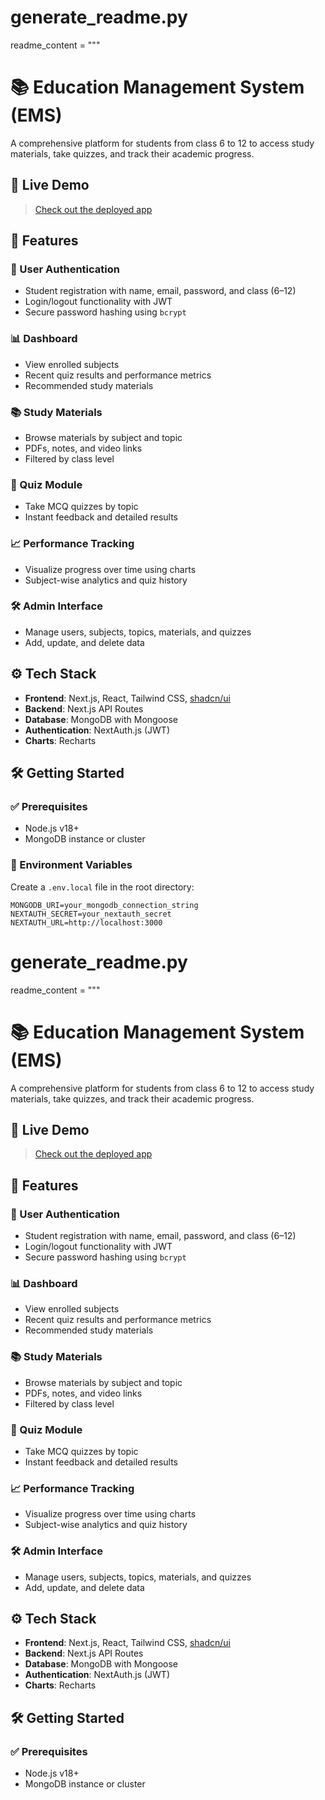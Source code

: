 # generate_readme.py

readme_content = """
# 📚 Education Management System (EMS)

A comprehensive platform for students from class 6 to 12 to access study materials, take quizzes, and track their academic progress.

## 🚀 Live Demo

> [Check out the deployed app](https://education-management-system.vercel.app)

## 🧠 Features

### 🔐 User Authentication
- Student registration with name, email, password, and class (6–12)
- Login/logout functionality with JWT
- Secure password hashing using `bcrypt`

### 📊 Dashboard
- View enrolled subjects
- Recent quiz results and performance metrics
- Recommended study materials

### 📚 Study Materials
- Browse materials by subject and topic
- PDFs, notes, and video links
- Filtered by class level

### 📝 Quiz Module
- Take MCQ quizzes by topic
- Instant feedback and detailed results

### 📈 Performance Tracking
- Visualize progress over time using charts
- Subject-wise analytics and quiz history

### 🛠️ Admin Interface
- Manage users, subjects, topics, materials, and quizzes
- Add, update, and delete data

## ⚙️ Tech Stack

- **Frontend**: Next.js, React, Tailwind CSS, [shadcn/ui](https://ui.shadcn.com/)
- **Backend**: Next.js API Routes
- **Database**: MongoDB with Mongoose
- **Authentication**: NextAuth.js (JWT)
- **Charts**: Recharts

## 🛠️ Getting Started

### ✅ Prerequisites

- Node.js v18+
- MongoDB instance or cluster

### 🧪 Environment Variables

Create a `.env.local` file in the root directory:

```env
MONGODB_URI=your_mongodb_connection_string
NEXTAUTH_SECRET=your_nextauth_secret
NEXTAUTH_URL=http://localhost:3000
```

# generate_readme.py

readme_content = """
# 📚 Education Management System (EMS)

A comprehensive platform for students from class 6 to 12 to access study materials, take quizzes, and track their academic progress.

## 🚀 Live Demo

> [Check out the deployed app](https://education-management-system.vercel.app)

## 🧠 Features

### 🔐 User Authentication
- Student registration with name, email, password, and class (6–12)
- Login/logout functionality with JWT
- Secure password hashing using `bcrypt`

### 📊 Dashboard
- View enrolled subjects
- Recent quiz results and performance metrics
- Recommended study materials

### 📚 Study Materials
- Browse materials by subject and topic
- PDFs, notes, and video links
- Filtered by class level

### 📝 Quiz Module
- Take MCQ quizzes by topic
- Instant feedback and detailed results

### 📈 Performance Tracking
- Visualize progress over time using charts
- Subject-wise analytics and quiz history

### 🛠️ Admin Interface
- Manage users, subjects, topics, materials, and quizzes
- Add, update, and delete data

## ⚙️ Tech Stack

- **Frontend**: Next.js, React, Tailwind CSS, [shadcn/ui](https://ui.shadcn.com/)
- **Backend**: Next.js API Routes
- **Database**: MongoDB with Mongoose
- **Authentication**: NextAuth.js (JWT)
- **Charts**: Recharts

## 🛠️ Getting Started

### ✅ Prerequisites

- Node.js v18+
- MongoDB instance or cluster
